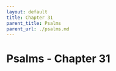 ```yaml
---
layout: default
title: Chapter 31
parent_title: Psalms
parent_url: ./psalms.md
---
```


# Psalms - Chapter 31
